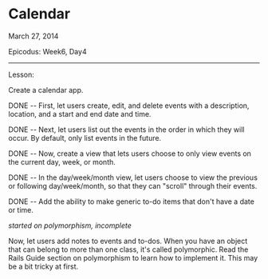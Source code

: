 Calendar
======================

March 27, 2014

Epicodus: Week6, Day4

**********************

Lesson:

Create a calendar app.

DONE -- First, let users create, edit, and delete events with a description, location, and a start and end date and time.

DONE -- Next, let users list out the events in the order in which they will occur. By default, only list events in the future.

DONE -- Now, create a view that lets users choose to only view events on the current day, week, or month.

DONE -- In the day/week/month view, let users choose to view the previous or following day/week/month, so that they can "scroll" through their events.

DONE -- Add the ability to make generic to-do items that don't have a date or time.


_started on polymorphism, incomplete_

Now, let users add notes to events and to-dos. When you have an object that can belong to more than one class, it's called polymorphic. Read the Rails Guide section on polymorphism to learn how to implement it. This may be a bit tricky at first.

